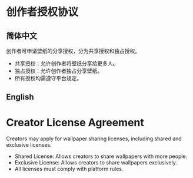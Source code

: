 # 创作者授权协议

## 简体中文

创作者可申请壁纸的分享授权，分为共享授权和独占授权。

- 共享授权：允许创作者将壁纸分享给更多人。
- 独占授权：允许创作者独占分享壁纸。
- 所有授权均需遵守平台规定。

## English

# Creator License Agreement

Creators may apply for wallpaper sharing licenses, including shared and exclusive licenses.

- Shared License: Allows creators to share wallpapers with more people.
- Exclusive License: Allows creators to share wallpapers exclusively.
- All licenses must comply with platform rules.

